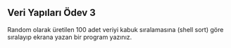 ## Veri Yapıları Ödev 3
Random olarak üretilen 100 adet veriyi kabuk sıralamasına (shell sort) göre sıralayıp ekrana yazan bir program yazınız.
